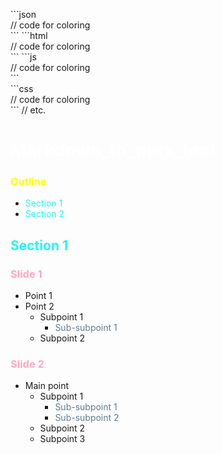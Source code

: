 \`\`\`json  
// code for coloring  
\`\`\`
\`\`\`html  
// code for coloring  
\`\`\`
\`\`\`js  
// code for coloring  
\`\`\`  
\`\`\`css  
// code for coloring  
\`\`\`
// etc.

# <span style="color:#FFFFFF;">Markdown_to_pptx_tool</span>

### <span style="color:#FFFF00;">Outline</span>
* <span style="color:#21F6F3;">Section 1</span>
* <span style="color:#21F6F3;">Section 2</span>

## <span style="color:#21F6F3;">Section 1</span>

### <span style="color:#FFA7BF;">Slide 1</span>
* Point 1
* Point 2
  - Subpoint 1
    - <span style="color:#607D8F;">Sub-subpoint 1</span>
  - Subpoint 2

### <span style="color:#FFA7BF;">Slide 2</span>
- Main point
  - Subpoint 1
    - <span style="color:#607D8B;">Sub-subpoint 1</span>
    - <span style="color:#607D8B;">Sub-subpoint 2</span>
  - Subpoint 2
  - Subpoint 3

## <span style="color:#21F6F3;">Section 2</span>

### <span style="color:#FFA7BF;">Slide 1</span>
* Point 1
* Point 2
  - Subpoint 1
    - <span style="color:#607D8B;">Sub-subpoint 1</span>
  - Subpoint 2

### <span style="color:#FFA7BF;">Slide 2</span>
- Main point
  - Subpoint 1
    - <span style="color:#607D8B;">Sub-subpoint 1</span>
    - <span style="color:#607D8B;">Sub-subpoint 2</span>
  - Subpoint 2
  - Subpoint 3

## <span style="color:#FFFF00;">請遵循以下格式 Please follow the format below
```
# Markdown_to_pptx_tool

### Outline
* Section 1
* Section 2

## Section 1
### Slide 1
* Point 1
* Point 2
  - Subpoint 1
    - Sub-subpoint 1
  - Subpoint 2

### Slide 2
- Main point
  - Subpoint 1
    - Sub-subpoint 1
    - Sub-subpoint 2
  - Subpoint 2
  - Subpoint 3

## Section 2
### Slide 1
* Point 1
* Point 2
  - Subpoint 1
    - Sub-subpoint 1
  - Subpoint 2

### Slide 2
- Main point
  - Subpoint 1
    - Sub-subpoint 1
    - Sub-subpoint 2
  - Subpoint 2
  - Subpoint 3
```

##
```python =
pyinstaller -F -w .\markdown_to_pptx.py --collect-all tkinterdnd2
```
